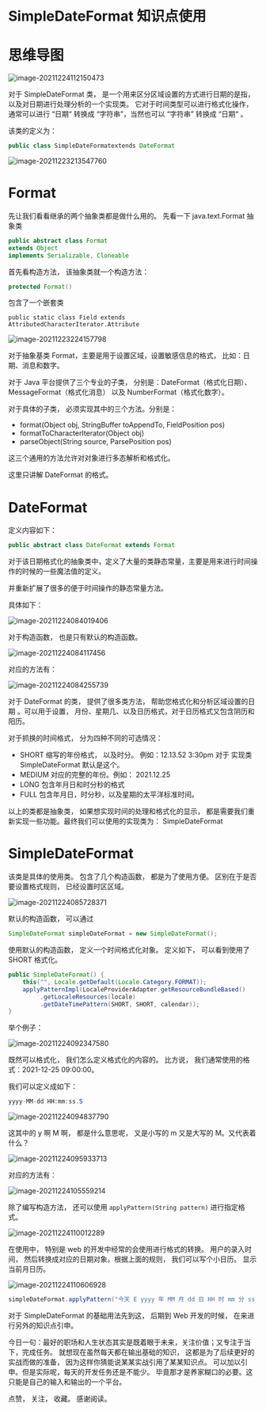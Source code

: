 # SimpleDateFormat 知识点使用

# 思维导图

![image-20211224112150473](https://cdn.jsdelivr.net/gh/xymiao/xymiaocdn/res/2021/202112/image-20211224112150473.png)

对于 SimpleDateFormat 类， 是一个用来区分区域设置的方式进行日期的是指， 以及对日期进行处理分析的一个实现类。 它对于时间类型可以进行格式化操作， 通常可以进行 “日期“ 转换成 “字符串”，当然也可以 “字符串” 转换成 “日期“ 。

该类的定义为：

```java
public class SimpleDateFormatextends DateFormat
```

![image-20211223213547760](https://cdn.jsdelivr.net/gh/xymiao/xymiaocdn/res/2021/202112/image-20211223213547760.png)

# Format

先让我们看看继承的两个抽象类都是做什么用的。 先看一下 java.text.Format 抽象类

```java
public abstract class Format
extends Object
implements Serializable, Cloneable
```

首先看构造方法， 该抽象类就一个构造方法：

```java
protected Format()
```

包含了一个嵌套类

```
public static class Field extends AttributedCharacterIterator.Attribute
```

![image-20211223224157798](https://cdn.jsdelivr.net/gh/xymiao/xymiaocdn/res/2021/202112/image-20211223224157798.png)

对于抽象基类 Format，主要是用于设置区域，设置敏感信息的格式， 比如：日期、消息和数字。

对于 Java 平台提供了三个专业的子类， 分别是：DateFormat（格式化日期）、MessageFormat（格式化消息） 以及 NumberFormat（格式化数字）。

对于具体的子类， 必须实现其中的三个方法。分别是：

- format(Object obj, StringBuffer toAppendTo, FieldPosition pos)
- formatToCharacterIterator(Object obj)
- parseObject(String source, ParsePosition pos)

这三个通用的方法允许对对象进行多态解析和格式化。

这里只讲解 DateFormat 的格式。

# DateFormat

定义内容如下：

```java
public abstract class DateFormat extends Format 
```

对于该日期格式化的抽象类中，定义了大量的类静态常量，主要是用来进行时间操作的时候的一些魔法值的定义。

并重新扩展了很多的便于时间操作的静态常量方法。

具体如下：

![image-20211224084019406](https://cdn.jsdelivr.net/gh/xymiao/xymiaocdn/res/2021/202112/image-20211224084019406.png)

对于构造函数， 也是只有默认的构造函数。 

![image-20211224084117456](https://cdn.jsdelivr.net/gh/xymiao/xymiaocdn/res/2021/202112/image-20211224084117456.png)

对应的方法有：

![image-20211224084255739](https://cdn.jsdelivr.net/gh/xymiao/xymiaocdn/res/2021/202112/image-20211224084255739.png)

对于 DateFormat 的类， 提供了很多类方法， 帮助您格式化和分析区域设置的日期 。可以用于设置， 月份、星期几、以及日历格式，对于日历格式又包含阴历和阳历。

对于抓换的时间格式， 分为四种不同的可选情况：

- SHORT  缩写的年份格式， 以及时分。 例如：12.13.52 3:30pm 对于 实现类 SimpleDateFormat 默认是这个。
- MEDIUM 对应的完整的年份。例如： 2021.12.25
- LONG 包含年月日和时分秒的格式
- FULL  包含年月日，时分秒，以及星期的太平洋标准时间。

以上的类都是抽象类， 如果想实现时间的处理和格式化的显示， 都是需要我们重新实现一些功能。最终我们可以使用的实现类为： SimpleDateFormat

# SimpleDateFormat

该类是具体的使用类。 包含了几个构造函数， 都是为了使用方便。 区别在于是否要设置格式规则， 已经设置时区区域。

![image-20211224085728371](https://cdn.jsdelivr.net/gh/xymiao/xymiaocdn/res/2021/202112/image-20211224085728371.png)

默认的构造函数， 可以通过 

```java
SimpleDateFormat simpleDateFormat = new SimpleDateFormat();
```

使用默认的构造函数， 定义一个时间格式化对象。 定义如下， 可以看到使用了 SHORT 格式化。 

```java
public SimpleDateFormat() {
	this("", Locale.getDefault(Locale.Category.FORMAT));
	applyPatternImpl(LocaleProviderAdapter.getResourceBundleBased()
         .getLocaleResources(locale)
         .getDateTimePattern(SHORT, SHORT, calendar));
}
```

举个例子：

![image-20211224092347580](https://cdn.jsdelivr.net/gh/xymiao/xymiaocdn/res/2021/202112/image-20211224092347580.png)

既然可以格式化， 我们怎么定义格式化的内容的。 比方说， 我们通常使用的格式：2021-12-25 09:00:00。

我们可以定义成如下：

```java
yyyy-MM-dd HH:mm:ss.S
```

![image-20211224094837790](https://cdn.jsdelivr.net/gh/xymiao/xymiaocdn/res/2021/202112/image-20211224094837790.png)

这其中的 y 啊 M 啊， 都是什么意思呢， 又是小写的 m 又是大写的 M。又代表着什么？

![image-20211224095933713](https://cdn.jsdelivr.net/gh/xymiao/xymiaocdn/res/2021/202112/image-20211224095933713.png)

对应的方法有：

![image-20211224105559214](https://cdn.jsdelivr.net/gh/xymiao/xymiaocdn/res/2021/202112/image-20211224105559214.png)

除了编写构造方法， 还可以使用 `applyPattern(String pattern)` 进行指定格式。

![image-20211224110012289](https://cdn.jsdelivr.net/gh/xymiao/xymiaocdn/res/2021/202112/image-20211224110012289.png)

在使用中， 特别是 web 的开发中经常的会使用进行格式的转换。 用户的录入时间， 然后转换成对应的日期对象。根据上面的规则， 我们可以写个小日历。 显示当前月日历。

![image-20211224110606928](https://cdn.jsdelivr.net/gh/xymiao/xymiaocdn/res/2021/202112/image-20211224110606928.png)

```java
simpleDateFormat.applyPattern("今天 E yyyy 年 MM 月 dd 日 HH 时 mm 分 ss 秒 ");  
```



对于 SimpleDateFormat 的基础用法先到这， 后期到 Web 开发的时候， 在来进行另外的知识点引申。 

今日一句：最好的职场和人生状态其实是既着眼于未来，关注价值；又专注于当下，完成任务。 就想现在虽然每天都在输出基础的知识， 这都是为了后续更好的实战而做的准备， 因为这样你猜能说某某实战引用了某某知识点。 可以加以引申。但是实际呢，每天的开发任务还是不能少。 毕竟那才是养家糊口的必要。这只能是自己的输入和输出的一个平台。

点赞， 关注， 收藏。 感谢阅读。

